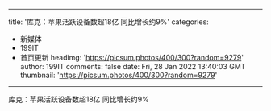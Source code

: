 
---
title: '库克：苹果活跃设备数超18亿 同比增长约9%'
categories: 
 - 新媒体
 - 199IT
 - 首页更新
headimg: 'https://picsum.photos/400/300?random=9279'
author: 199IT
comments: false
date: Fri, 28 Jan 2022 13:40:03 GMT
thumbnail: 'https://picsum.photos/400/300?random=9279'
---

<div>   
库克：苹果活跃设备数超18亿 同比增长约9%  
</div>
            